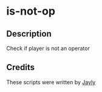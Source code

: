 # is-not-op

## Description
Check if player is not an operator

## Credits
These scripts were written by [Jayly](https://github.com/JaylyDev)
